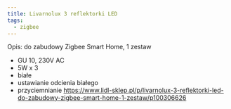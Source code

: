```yaml
---
title: Livarnolux 3 reflektorki LED
tags:
  - zigbee
---
```


Opis: do zabudowy Zigbee Smart Home, 1 zestaw

- GU 10, 230V AC
- 5W x 3
- białe
- ustawianie odcienia białego
- przyciemnianie
  https://www.lidl-sklep.pl/p/livarnolux-3-reflektorki-led-do-zabudowy-zigbee-smart-home-1-zestaw/p100306626
